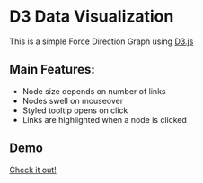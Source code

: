 # D3 Data Visualization

This is a simple Force Direction Graph using [D3.js](https://d3js.org/)

## Main Features:

* Node size depends on number of links
* Nodes swell on mouseover
* Styled tooltip opens on click
* Links are highlighted when a node is clicked

## Demo

[Check it out!](http://iveyrucket.com/d3)
